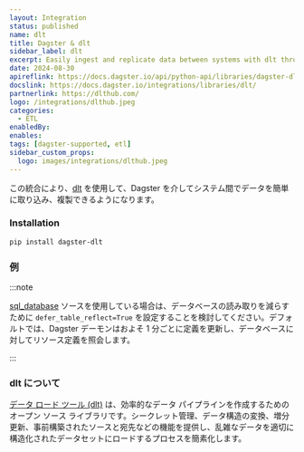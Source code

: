 ```yaml
---
layout: Integration
status: published
name: dlt
title: Dagster & dlt
sidebar_label: dlt
excerpt: Easily ingest and replicate data between systems with dlt through Dagster.
date: 2024-08-30
apireflink: https://docs.dagster.io/api/python-api/libraries/dagster-dlt
docslink: https://docs.dagster.io/integrations/libraries/dlt/
partnerlink: https://dlthub.com/
logo: /integrations/dlthub.jpeg
categories:
  - ETL
enabledBy:
enables:
tags: [dagster-supported, etl]
sidebar_custom_props:
  logo: images/integrations/dlthub.jpeg
---
```


この統合により、[dlt](https://dlthub.com/) を使用して、Dagster を介してシステム間でデータを簡単に取り込み、複製できるようになります。

### Installation

```bash
pip install dagster-dlt
```

### 例

<CodeExample path="docs_snippets/docs_snippets/integrations/dlt.py" language="python" />

:::note

[sql_database](https://dlthub.com/docs/api_reference/sources/sql_database/__init__#sql_database) ソースを使用している場合は、データベースの読み取りを減らすために `defer_table_reflect=True` を設定することを検討してください。デフォルトでは、Dagster デーモンはおよそ 1 分ごとに定義を更新し、データベースに対してリソース定義を照会します。

:::

### dlt について

[データ ロード ツール (dlt)](https://dlthub.com/) は、効率的なデータ パイプラインを作成するためのオープン ソース ライブラリです。シークレット管理、データ構造の変換、増分更新、事前構築されたソースと宛先などの機能を提供し、乱雑なデータを適切に構造化されたデータセットにロードするプロセスを簡素化します。
